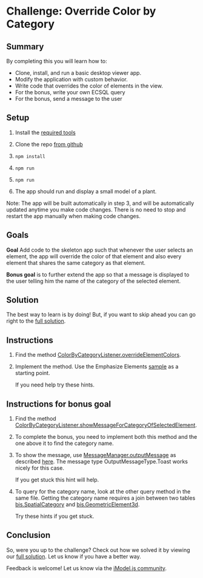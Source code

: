 # Challenge: Override Color by Category

## Summary

By completing this you will learn how to:
- Clone, install, and run a basic desktop viewer app.
- Modify the application with custom behavior.
- Write code that overrides the color of elements in the view.
- For the bonus, write your own ECSQL query
- For the bonus, send a message to the user

## Setup

1. Install the [required tools](https://www.imodeljs.org/getting-started/)

2. Clone the repo [from github](https://github.com/iModeljsJumpStart/challenge-color-by-category)

3. `npm install`

4. `npm run`

5. `npm run`

6. The app should run and display a small model of a plant.

Note: The app will be built automatically in step 3, and will be automatically updated anytime you make code changes.  There is no need to stop and restart
the app manually when making code changes.

## Goals

**Goal** Add code to the skeleton app such that whenever the user selects an element, the app will override the color of that element and also every element that shares the same category as that element.

**Bonus goal** is to further extend the app so that a message is displayed to the user telling him the name of the category of the selected element.

## Solution

The best way to learn is by doing!  But, if you want to skip ahead you can go right to the [full solution](https://github.com/iModeljsJumpStart/challenge-color-by-category-solution/blob/master/src/frontend/app/ColorByCategory.ts).

## Instructions

1. Find the method [ColorByCategoryListener.overrideElementColors](https://github.com/iModeljsJumpStart/challenge-color-by-category/blob/46b662475827c3f25ddfcfafddcc11ad36b661bb/src/frontend/app/ColorByCategory.ts#L43).

2. Implement the method.  Use the Emphasize Elements [sample](https://www.imodeljs.org/sample-showcase/?group=Viewer+Features&sample=emphasize-elements-sample) as a starting point.

    If you need help try <a onclick="toggleHint('hints-1')">these hints</a>.
<div class="hint-group" id="hints-1" style="display:none">

<a onclick="toggleHint('hint-1-1')">Hint 1</a>
<div class="hint" id="hint-1-1" style="display:none">
The method you need to call is <a href="https://www.imodeljs.org/reference/imodeljs-frontend/rendering/emphasizeelements/overrideelements" target="_blank">EmphasizeElements.overrideElements</a>
</div>
<br>

<a onclick="toggleHint('hint-1-2')">Hint 2</a>
<div class="hint" id="hint-1-2" style="display:none">
You need a <a href="https://www.imodeljs.org/reference/ui-components/viewport" target="_blank">Viewport</a>. You can use static methods on <a href="https://www.imodeljs.org/learning/frontend/imodelapp">IModelApp</a> to get the viewport with which the user is currently interacting.
</div>
<br>

<a onclick="toggleHint('hint-1-3')">Hint 3</a>
<div class="hint" id="hint-1-3" style="display:none">
The viewport you need is <code>IModelApp.viewManager.selectedView</code>
</div>
<br>

<a onclick="toggleHint('hint-1-4')">Hint 4</a>
<div class="hint" id="hint-1-4" style="display:none">
To get the color value, you need to call <a href="https://github.com/iModeljsJumpStart/challenge-color-by-category/blob/46b662475827c3f25ddfcfafddcc11ad36b661bb/src/frontend/app/ColorByCategory.ts#L32" target="_blank">ColorByCategoryListener.getNextColor</a>
</div>
<br>

<a onclick="toggleHint('hint-1-5')">Hint 5</a>
<div class="hint" id="hint-1-5" style="display:none">
<code><pre>
private overrideElementColors(ids: Id64String[]) {
const vp = IModelApp.viewManager.selectedView;

if (undefined === vp)
    return;

const emph = EmphasizeElements.getOrCreate(vp);
emph.overrideElements(ids, vp, this.getNextColor());
}
</pre></code>
</div>
<br>

</div>

## Instructions for bonus goal

1. Find the method [ColorByCategoryListener.showMessageForCategoryOfSelectedElement](https://github.com/iModeljsJumpStart/challenge-color-by-category/blob/46b662475827c3f25ddfcfafddcc11ad36b661bb/src/frontend/app/ColorByCategory.ts#L78).

2. To complete the bonus, you need to implement both this method and the one above it to find the category name.

3. To show the message, use [MessageManager.outputMessage](https://www.imodeljs.org/reference/ui-framework/notification/messagemanager/outputmessagestatic/) as described [here](https://www.imodeljs.org/learning/ui/framework/notifications/).  The message type OutputMessageType.Toast works nicely for this case.

    If you get stuck <a onclick="toggleHint('hint-2-1')">this hint</a> will help.
<div class="hint" id="hint-2-1" style="display:none">
<code><pre>
const categoryName = "Placeholder";
MessageManager.outputMessage(new ReactNotifyMessageDetails(OutputMessagePriority.Info,
    "Category = " + categoryName, "", OutputMessageType.Toast));
</pre></code>
</div>

4. To query for the category name, look at the other query method in the same file.  Getting the category name requires a join between two tables [bis.SpatialCategory](https://www.imodeljs.org/bis/domains/biscore.ecschema/?term=spatialcategory#spatialcategory) and [bis.GeometricElement3d](https://www.imodeljs.org/bis/domains/biscore.ecschema/?term=spatialcategory#geometricelement3d).

    Try <a onclick="toggleHint('hints-3')">these hints</a> if you get stuck.
<div class="hint-group" id="hints-3" style="display:none">

<a onclick="toggleHint('hint-3-1')">Hint 1</a>
<div class="hint" id="hint-3-1" style="display:none">
Use the property Category.Id on GeometricElement3d.
</div>
<br>

<a onclick="toggleHint('hint-3-2')">Hint 2</a>
<div class="hint" id="hint-3-2" style="display:none">
You need to join the two tables <code>ON</code> the condition that the <code>ecinstanceid</code> of the category is equal to the <code>category.id</code> of the geometric element.
</div>
<br>

<a onclick="toggleHint('hint-3-3')">Hint 3</a>
<div class="hint" id="hint-3-3" style="display:none">
You need to limit the results with a <code>WHERE</code> clause so you consider only the geometric element with the specified inputId.
</div>
<br>

<a onclick="toggleHint('hint-3-4')">Hint 4</a>
<div class="hint" id="hint-3-4" style="display:none">
Use this query:
<code><pre>
const query = `SELECT cat.codeValue categoryName
    FROM bis.SpatialCategory cat
    JOIN bis.geometricElement3d selected ON cat.ecinstanceid = selected.category.id
    WHERE selected.ecinstanceid = ` + inputId;
</pre></code>
</div>
<br>

</div>

## Conclusion

So, were you up to the challenge? Check out how we solved it by viewing our [full solution](https://github.com/iModeljsJumpStart/challenge-color-by-category-solution/blob/master/src/frontend/app/ColorByCategory.ts).  Let us know if you have a better way.

Feedback is welcome!  Let us know via the [iModel.js community](https://www.imodeljs.org/learning/communityresources/).


<script type="text/javascript">
    function toggleHint (hintId) {
        var hint = document.getElementById(hintId);
        if (hint.style.display === "none") {
        hint.style.display = "block";
        } else {
        hint.style.display = "none";
        }
    }
</script>

